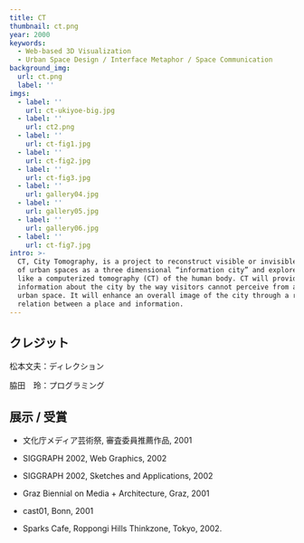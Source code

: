 ```yaml
---
title: CT
thumbnail: ct.png
year: 2000
keywords:
  - Web-based 3D Visualization
  - Urban Space Design / Interface Metaphor / Space Communication
background_img:
  url: ct.png
  label: ''
imgs:
  - label: ''
    url: ct-ukiyoe-big.jpg
  - label: ''
    url: ct2.png
  - label: ''
    url: ct-fig1.jpg
  - label: ''
    url: ct-fig2.jpg
  - label: ''
    url: ct-fig3.jpg
  - label: ''
    url: gallery04.jpg
  - label: ''
    url: gallery05.jpg
  - label: ''
    url: gallery06.jpg
  - label: ''
    url: ct-fig7.jpg
intro: >-
  CT, City Tomography, is a project to reconstruct visible or invisible aspects
  of urban spaces as a three dimensional “information city” and explore it just
  like a computerized tomography (CT) of the human body. CT will provide
  information about the city by the way visitors cannot perceive from a physical
  urban space. It will enhance an overall image of the city through a reciprocal
  relation between a place and information.
---
```




## クレジット

松本文夫：ディレクション

脇田　玲：プログラミング

## 展示 / 受賞

- 文化庁メディア芸術祭, 審査委員推薦作品, 2001

- SIGGRAPH 2002, Web Graphics, 2002

- SIGGRAPH 2002, Sketches and Applications, 2002

- Graz Biennial on Media + Architecture, Graz, 2001

- cast01, Bonn, 2001

- Sparks Cafe, Roppongi Hills Thinkzone, Tokyo, 2002.

